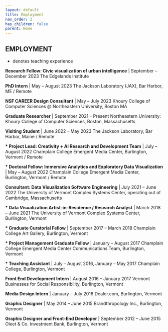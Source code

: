 ```yaml
---
layout: default
title: Employment
nav_order: 2
has_children: false
parent: Home
---
```


## EMPLOYMENT
* denotes teaching experience

__Research Fellow: Civic visualization of urban intelligence__ | September – December 2023
The Edgelands Institute

__PhD Intern__ | May – August 2023
The Jackson Laboratory (JAX), Bar Harbor, ME / Remote

__NSF CAREER Design Consultant__ | May – July 2023
Khoury College of Computer Sciences @ Northeastern University, Boston MA

__Graduate Researcher__ | September 2021 – Present
Northeastern University: Khoury College of Computer Sciences, Boston, Massachusetts

__Visiting Student__ | June 2022 – May 2023
The Jackson Laboratory, Bar Harbor, Maine / Remote

__* Project Lead: Creativity + AI Research and Development Team__ | July – August 2022
Champlain College Emergent Media Center, Burlington, Vermont / Remote

__* Doctoral Fellow: Immersive Analytics and Exploratory Data Visualization__ | May – August 2022
Champlain College Emergent Media Center, Burlington, Vermont / Remote

__Consultant: Data Visualization Software Engineering__ | July 2021 – June 2022
The University of Vermont Complex Systems Center, operating out of Cambridge, Massachusetts

__* Data Visualization Artist-in-Residence / Research Analyst__  |  March 2018 – June 2021
The University of Vermont Complex Systems Center, Burlington, Vermont

__* Graduate Curatorial Fellow__  |  September 2017 – March 2018
Champlain College Art Gallery, Burlington, Vermont

__* Project Management Graduate Fellow__  |  January – August 2017
Champlain College Emergent Media Center Communications Team, Burlington, Vermont

__* Teaching Assistant__  |  July – August 2016, January – May 2017
Champlain College, Burlington, Vermont

__Front End Development Intern__  |  August 2016 – January 2017
Vermont Businesses for Social Responsibility, Burlington, Vermont

__Media Design Intern__  |  January – July 2016
Dealer.com, Burlington, Vermont

__Graphic Designer__  |  May 2014 – June 2015
Brandthropology Inc., Burlington, Vermont

__Graphic Designer and Front-End Developer__  |  September 2012 – June 2015
Oleet & Co. Investment Bank, Burlington, Vermont
